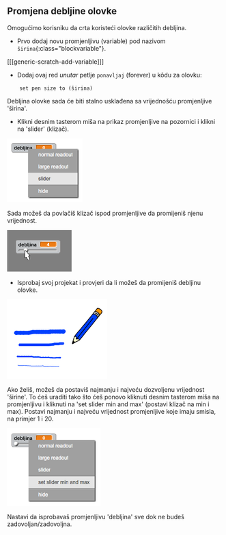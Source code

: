## Promjena debljine olovke

Omogućimo korisniku da crta koristeći olovke različitih debljina.

+ Prvo dodaj novu promjenljivu (variable) pod nazivom `širina`{:class="blockvariable"}.

[[[generic-scratch-add-variable]]]

+ Dodaj ovaj red *unutar* petlje `ponavljaj` (forever) u kôdu za olovku:

```blocks
    set pen size to (širina)
```

Debljina olovke sada će biti stalno usklađena sa vrijednošću promjenljive 'širina'.

+ Klikni desnim tasterom miša na prikaz promjenljive na pozornici i klikni na 'slider' (klizač).

![snimak ekrana](images/paint-slider.png)

Sada možeš da povlačiš klizač ispod promjenljive da promijeniš njenu vrijednost.

![snimak ekrana](images/paint-slider-change.png)

+ Isprobaj svoj projekat i provjeri da li možeš da promijeniš debljinu olovke.

![snimak ekrana](images/paint-width-test.png)

Ako želiš, možeš da postaviš najmanju i najveću dozvoljenu vrijednost 'širine'. To ćeš uraditi tako što ćeš ponovo kliknuti desnim tasterom miša na promjenljivu i kliknuti na 'set slider min and max' (postavi klizač na min i max). Postavi najmanju i najveću vrijednost promjenljive koje imaju smisla, na primjer 1 i 20.

![snimak ekrana](images/paint-slider-max.png)

Nastavi da isprobavaš promjenljivu 'debljina' sve dok ne budeš zadovoljan/zadovoljna.